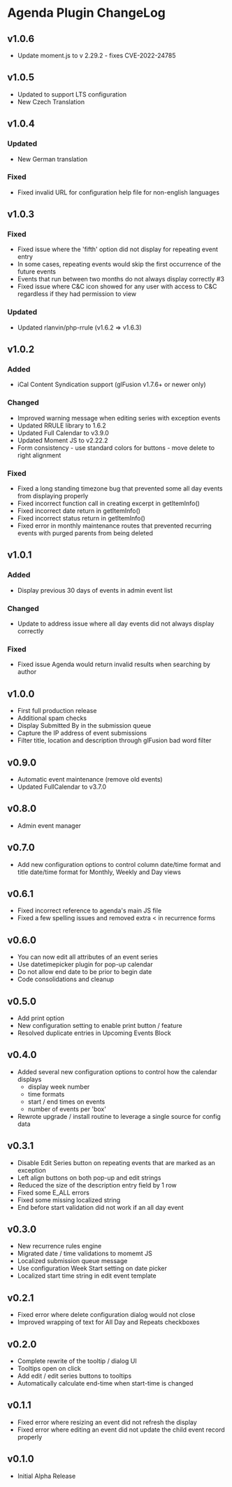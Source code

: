 # Agenda Plugin ChangeLog

## v1.0.6

- Update moment.js to v 2.29.2 - fixes CVE-2022-24785

## v1.0.5

- Updated to support LTS configuration
- New Czech Translation

## v1.0.4

### Updated

- New German translation

### Fixed

- Fixed invalid URL for configuration help file for non-english languages

## v1.0.3

### Fixed

- Fixed issue where the 'fifth' option did not display for repeating event entry
- In some cases, repeating events would skip the first occurrence of the future events
- Events that run between two months do not always display correctly #3
- Fixed issue where C&C icon showed for any user with access to C&C regardless if they had permission to view

### Updated

- Updated rlanvin/php-rrule (v1.6.2 => v1.6.3)

## v1.0.2

### Added

- iCal Content Syndication support (glFusion v1.7.6+ or newer only)

### Changed

- Improved warning message when editing series with exception events
- Updated RRULE library to 1.6.2
- Updated Full Calendar to v3.9.0
- Updated Moment JS to v2.22.2
- Form consistency - use standard colors for buttons - move delete to right alignment

### Fixed

- Fixed a long standing timezone bug that prevented some all day events from displaying properly
- Fixed incorrect function call in creating excerpt in getItemInfo()
- Fixed incorrect date return in getItemInfo()
- Fixed incorrect status return in getItemInfo()
- Fixed error in monthly maintenance routes that prevented recurring events with purged parents from being deleted

## v1.0.1

### Added

- Display previous 30 days of events in admin event list

### Changed

- Update to address issue where all day events did not always display correctly

### Fixed

- Fixed issue Agenda would return invalid results when searching by author

## v1.0.0

- First full production release
- Additional spam checks
- Display Submitted By in the submission queue
- Capture the IP address of event submissions
- Filter title, location and description through glFusion bad word filter

## v0.9.0

- Automatic event maintenance (remove old events)
- Updated FullCalendar to v3.7.0

## v0.8.0

- Admin event manager

## v0.7.0

- Add new configuration options to control column date/time format and title date/time format for Monthly, Weekly and Day views

## v0.6.1

- Fixed incorrect reference to agenda's main JS file
- Fixed a few spelling issues and removed extra < in recurrence forms

## v0.6.0

- You can now edit all attributes of an event series
- Use datetimepicker plugin for pop-up calendar
- Do not allow end date to be prior to begin date
- Code consolidations and cleanup

## v0.5.0

- Add print option
- New configuration setting to enable print button / feature
- Resolved duplicate entries in Upcoming Events Block

## v0.4.0

- Added several new configuration options to control how the calendar displays
  - display week number
  - time formats
  - start / end times on events
  - number of events per 'box'
- Rewrote upgrade / install routine to leverage a single source for config data

## v0.3.1

- Disable Edit Series button on repeating events that are marked as an exception
- Left align buttons on both pop-up and edit strings
- Reduced the size of the description entry field by 1 row
- Fixed some E_ALL errors
- Fixed some missing localized string
- End before start validation did not work if an all day event

## v0.3.0

- New recurrence rules engine
- Migrated date / time validations to momemt JS
- Localized submission queue message
- Use configuration Week Start setting on date picker
- Localized start time string in edit event template

## v0.2.1

- Fixed error where delete configuration dialog would not close
- Improved wrapping of text for All Day and Repeats checkboxes

## v0.2.0

- Complete rewrite of the tooltip / dialog UI
- Tooltips open on click
- Add edit / edit series buttons to tooltips
- Automatically calculate end-time when start-time is changed

## v0.1.1

- Fixed error where resizing an event did not refresh the display
- Fixed error where editing an event did not update the child event record properly

## v0.1.0

- Initial Alpha Release
